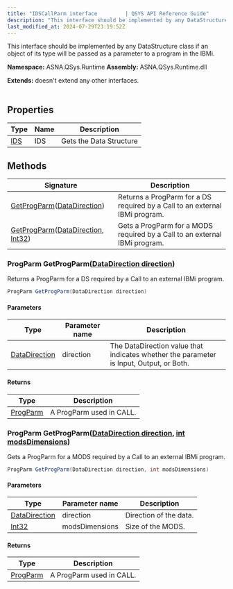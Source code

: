 ```yaml
---
title: "IDSCallParm interface         | QSYS API Reference Guide"
description: "This interface should be implemented by any DataStructure class if an object of its type will be passed as a parameter to a program in the IBMi. "
last_modified_at: 2024-07-29T23:19:52Z
---
```


This interface should be implemented by any DataStructure class if an object of its type will be passed as a parameter to a program in the IBMi.

**Namespace:** ASNA.QSys.Runtime
**Assembly:** ASNA.QSys.Runtime.dll

**Extends:** doesn't extend any other interfaces.
<br>
<br>

## Properties

| Type | Name | Description
| --- | --- | --- 
| [IDS](/reference/runtime/qsys-runtime/ids.html) | IDS | Gets the Data Structure |

## Methods

| Signature | Description |
| --- | --- |
| [GetProgParm](#progparm-getprogparmdatadirection-direction)([DataDirection](/reference/datagate/datagate-common/data-direction.html)) | Returns a ProgParm for a DS required by a Call to an external IBMi program.
| [GetProgParm](#progparm-getprogparmdatadirection-direction-int-modsdimensions)([DataDirection](/reference/datagate/datagate-common/data-direction.html), [Int32](https://docs.microsoft.com/en-us/dotnet/api/system.int32)) | Gets a ProgParm for a MODS required by a Call to an external IBMi program.

### ProgParm GetProgParm([DataDirection direction](/reference/datagate/datagate-common/data-direction.html))

Returns a ProgParm for a DS required by a Call to an external IBMi program.

```cs
ProgParm GetProgParm(DataDirection direction)
```

#### Parameters

| Type | Parameter name | Description
| --- | --- | ---
| [DataDirection](/reference/datagate/datagate-common/data-direction.html) | direction | The DataDirection value that indicates whether the parameter is Input, Output, or Both.

#### Returns

| Type | Description
| --- | ---
| [ProgParm](/reference/datagate/datagate-data-link/prog-parm.html) | A ProgParm used in CALL.

### ProgParm GetProgParm([DataDirection direction](/reference/datagate/datagate-common/data-direction.html), [int modsDimensions](https://learn.microsoft.com/en-us/dotnet/csharp/language-reference/builtin-types/integral-numeric-types))

Gets a ProgParm for a MODS required by a Call to an external IBMi program.

```cs
ProgParm GetProgParm(DataDirection direction, int modsDimensions)
```

#### Parameters

| Type | Parameter name | Description
| --- | --- | ---
| [DataDirection](/reference/datagate/datagate-common/data-direction.html) | direction | Direction of the data.
| [Int32](https://docs.microsoft.com/en-us/dotnet/api/system.int32) | modsDimensions | Size of the MODS.

#### Returns

| Type | Description
| --- | ---
| [ProgParm](/reference/datagate/datagate-data-link/prog-parm.html) | A ProgParm used in CALL.
